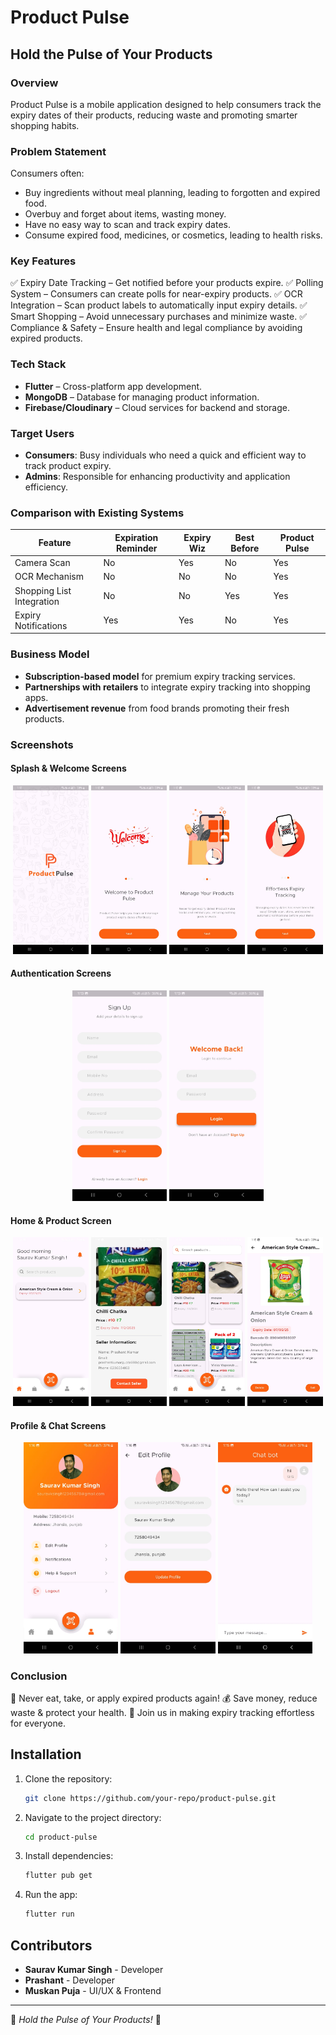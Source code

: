 # Product Pulse

## Hold the Pulse of Your Products

### Overview
Product Pulse is a mobile application designed to help consumers track the expiry dates of their products, reducing waste and promoting smarter shopping habits. 

### Problem Statement
Consumers often:
- Buy ingredients without meal planning, leading to forgotten and expired food.
- Overbuy and forget about items, wasting money.
- Have no easy way to scan and track expiry dates.
- Consume expired food, medicines, or cosmetics, leading to health risks.

### Key Features
✅ Expiry Date Tracking – Get notified before your products expire.
✅ Polling System – Consumers can create polls for near-expiry products.
✅ OCR Integration – Scan product labels to automatically input expiry details.
✅ Smart Shopping – Avoid unnecessary purchases and minimize waste.
✅ Compliance & Safety – Ensure health and legal compliance by avoiding expired products.

### Tech Stack
- **Flutter** – Cross-platform app development.
- **MongoDB** – Database for managing product information.
- **Firebase/Cloudinary** – Cloud services for backend and storage.

### Target Users
- **Consumers**: Busy individuals who need a quick and efficient way to track product expiry.
- **Admins**: Responsible for enhancing productivity and application efficiency.

### Comparison with Existing Systems
| Feature | Expiration Reminder | Expiry Wiz | Best Before | Product Pulse |
|---------|----------------------|-----------|-------------|---------------|
| Camera Scan | No | Yes | No | Yes |
| OCR Mechanism | No | No | No | Yes |
| Shopping List Integration | No | No | Yes | Yes |
| Expiry Notifications | Yes | Yes | No | Yes |

### Business Model
- **Subscription-based model** for premium expiry tracking services.
- **Partnerships with retailers** to integrate expiry tracking into shopping apps.
- **Advertisement revenue** from food brands promoting their fresh products.

### Screenshots

#### Splash & Welcome Screens
<p align="center">
  <img src="assets/screenshots/splash.jpg" width="24%">
  <img src="assets/screenshots/welcome.jpg" width="24%">
  <img src="assets/screenshots/welcomeb.jpg" width="24%">
  <img src="assets/screenshots/welcomec.jpg" width="24%">
</p>

#### Authentication Screens
<p align="center">
  <img src="assets/screenshots/signup.jpg" width="30%">
  <img src="assets/screenshots/login.jpg" width="30%">
</p>

#### Home & Product Screen
<p align="center">
  <img src="assets/screenshots/home.jpg" width="24%">
  <img src="assets/screenshots/prcartdetail.jpg" width="24%">
  <img src="assets/screenshots/productcart.jpg" width="24%">
  <img src="assets/screenshots/prinfo.jpg" width="24%">
</p>

#### Profile & Chat Screens
<p align="center">
  <img src="assets/screenshots/profile.jpg" width="30%">
  <img src="assets/screenshots/editprofile.jpg" width="30%">
  <img src="assets/screenshots/cb.jpg" width="30%">
</p>

### Conclusion
🚀 Never eat, take, or apply expired products again!
💰 Save money, reduce waste & protect your health.
🤝 Join us in making expiry tracking effortless for everyone.

## Installation
1. Clone the repository:
   ```sh
   git clone https://github.com/your-repo/product-pulse.git
   ```
2. Navigate to the project directory:
   ```sh
   cd product-pulse
   ```
3. Install dependencies:
   ```sh
   flutter pub get
   ```
4. Run the app:
   ```sh
   flutter run
   ```

## Contributors
- **Saurav Kumar Singh** - Developer
- **Prashant** - Developer
- **Muskan Puja** - UI/UX & Frontend

---
🌟 *Hold the Pulse of Your Products!* 🌟

